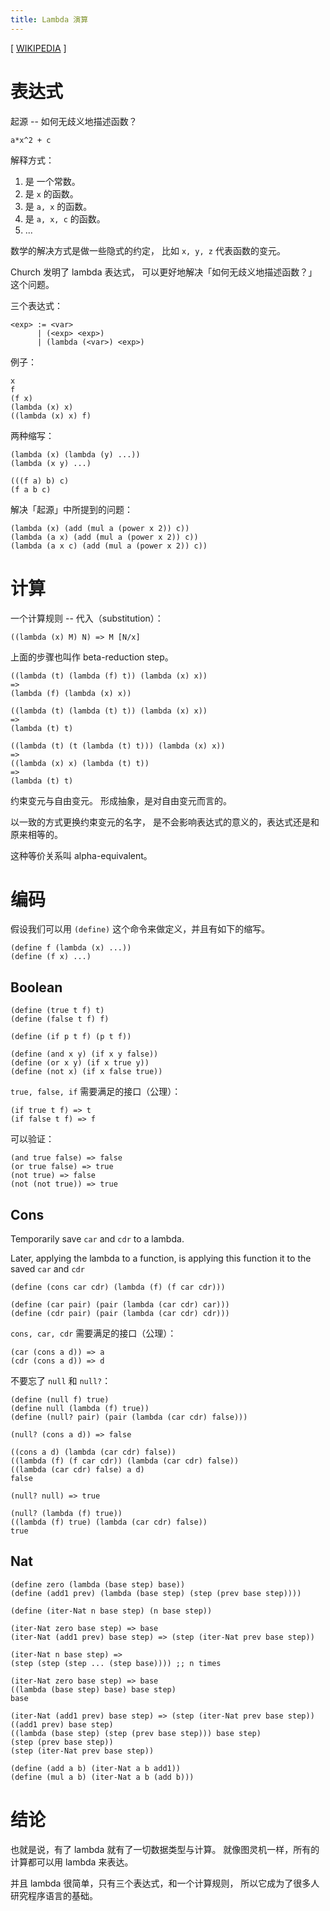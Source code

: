 ```yaml
---
title: Lambda 演算
---
```


[ [WIKIPEDIA](https://en.wikipedia.org/wiki/Lambda_calculus) ]

# 表达式

起源 -- 如何无歧义地描述函数？

```
a*x^2 + c
```

解释方式：

1. 是 一个常数。
2. 是 `x` 的函数。
3. 是 `a, x` 的函数。
4. 是 `a, x, c` 的函数。
5. ...

数学的解决方式是做一些隐式的约定，
比如 `x, y, z` 代表函数的变元。

Church 发明了 lambda 表达式，
可以更好地解决「如何无歧义地描述函数？」这个问题。

三个表达式：

```
<exp> := <var>
      | (<exp> <exp>)
      | (lambda (<var>) <exp>)
```

例子：

```
x
f
(f x)
(lambda (x) x)
((lambda (x) x) f)
```

两种缩写：

```
(lambda (x) (lambda (y) ...))
(lambda (x y) ...)
```

```
(((f a) b) c)
(f a b c)
```

解决「起源」中所提到的问题：

```
(lambda (x) (add (mul a (power x 2)) c))
(lambda (a x) (add (mul a (power x 2)) c))
(lambda (a x c) (add (mul a (power x 2)) c))
```

# 计算

一个计算规则 -- 代入（substitution）：

```
((lambda (x) M) N) => M [N/x]
```

上面的步骤也叫作 beta-reduction step。

```
((lambda (t) (lambda (f) t)) (lambda (x) x))
=>
(lambda (f) (lambda (x) x))

((lambda (t) (lambda (t) t)) (lambda (x) x))
=>
(lambda (t) t)

((lambda (t) (t (lambda (t) t))) (lambda (x) x))
=>
((lambda (x) x) (lambda (t) t))
=>
(lambda (t) t)
```

约束变元与自由变元。
形成抽象，是对自由变元而言的。

以一致的方式更换约束变元的名字，
是不会影响表达式的意义的，表达式还是和原来相等的。

这种等价关系叫 alpha-equivalent。

# 编码

假设我们可以用 `(define)` 这个命令来做定义，并且有如下的缩写。

```
(define f (lambda (x) ...))
(define (f x) ...)
```

## Boolean

```
(define (true t f) t)
(define (false t f) f)

(define (if p t f) (p t f))

(define (and x y) (if x y false))
(define (or x y) (if x true y))
(define (not x) (if x false true))
```

`true, false, if` 需要满足的接口（公理）：

```
(if true t f) => t
(if false t f) => f
```

可以验证：

```
(and true false) => false
(or true false) => true
(not true) => false
(not (not true)) => true
```

## Cons

Temporarily save `car` and `cdr` to a lambda.

Later, applying the lambda to a function,
is applying this function it to the saved `car` and `cdr`

```
(define (cons car cdr) (lambda (f) (f car cdr)))

(define (car pair) (pair (lambda (car cdr) car)))
(define (cdr pair) (pair (lambda (car cdr) cdr)))
```

`cons, car, cdr` 需要满足的接口（公理）：

```
(car (cons a d)) => a
(cdr (cons a d)) => d
```

不要忘了 `null` 和 `null?`：

```
(define (null f) true)
(define null (lambda (f) true))
(define (null? pair) (pair (lambda (car cdr) false)))

(null? (cons a d)) => false

((cons a d) (lambda (car cdr) false))
((lambda (f) (f car cdr)) (lambda (car cdr) false))
((lambda (car cdr) false) a d)
false

(null? null) => true

(null? (lambda (f) true))
((lambda (f) true) (lambda (car cdr) false))
true
```

## Nat

```
(define zero (lambda (base step) base))
(define (add1 prev) (lambda (base step) (step (prev base step))))

(define (iter-Nat n base step) (n base step))
```

```
(iter-Nat zero base step) => base
(iter-Nat (add1 prev) base step) => (step (iter-Nat prev base step))

(iter-Nat n base step) =>
(step (step (step ... (step base)))) ;; n times
```

```
(iter-Nat zero base step) => base
((lambda (base step) base) base step)
base

(iter-Nat (add1 prev) base step) => (step (iter-Nat prev base step))
((add1 prev) base step)
((lambda (base step) (step (prev base step))) base step)
(step (prev base step))
(step (iter-Nat prev base step))

(define (add a b) (iter-Nat a b add1))
(define (mul a b) (iter-Nat a b (add b)))
```

# 结论

也就是说，有了 lambda 就有了一切数据类型与计算。
就像图灵机一样，所有的计算都可以用 lambda 来表达。

并且 lambda 很简单，只有三个表达式，和一个计算规则，
所以它成为了很多人研究程序语言的基础。
